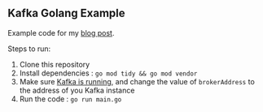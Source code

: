 ## Kafka Golang Example

Example code for my [blog post](https://sohamkamani.com/golang/working-with-kafka/).

Steps to run:

1. Clone this repository
2. Install dependencies : `go mod tidy && go mod vendor`
3. Make sure [Kafka is running](https://www.sohamkamani.com/blog/2017/11/22/how-to-install-and-run-kafka/), and change the value of `brokerAddress` to the address of you Kafka instance
4. Run the code : `go run main.go`
